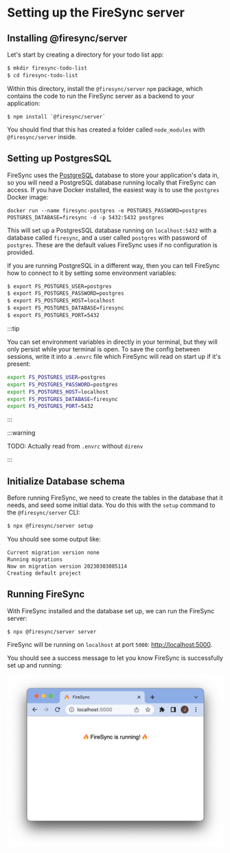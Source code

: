 # Setting up the FireSync server

## Installing @firesync/server

Let's start by creating a directory for your todo list app:

```sh
$ mkdir firesync-todo-list
$ cd firesync-todo-list
```

Within this directory, install the `@firesync/server` `npm` package, which contains the code to run the FireSync server as a backend to your application:

```
$ npm install `@firesync/server`
```

You should find that this has created a folder called `node_modules` with `@firesync/server` inside.

## Setting up PostgresSQL

FireSync uses the [PostgreSQL](https://www.postgresql.org/) database to store your application's data in, so you will need a PostgreSQL database running locally that FireSync can access. If you have Docker installed, the easiest way is to use the `postgres` Docker image:

```
docker run --name firesync-postgres -e POSTGRES_PASSWORD=postgres POSTGRES_DATABASE=firesync -d -p 5432:5432 postgres
```

This will set up a PostgresSQL database running on `localhost:5432` with a database called `firesync`, and a user called `postgres` with password of `postgres`. These are the default values FireSync uses if no configuration is provided.

If you are running PostgreSQL in a different way, then you can tell FireSync how to connect to it by setting some environment variables:

```sh
$ export FS_POSTGRES_USER=postgres
$ export FS_POSTGRES_PASSWORD=postgres
$ export FS_POSTGRES_HOST=localhost
$ export FS_POSTGRES_DATABASE=firesync
$ export FS_POSTGRES_PORT=5432
```

:::tip

You can set environment variables in directly in your terminal, but they will only persist while your terminal is open. To save the config between sessions, write it into a `.envrc` file which FireSync will read on start up if it's present:

```sh title=firesync-todo-list/.envrc
export FS_POSTGRES_USER=postgres
export FS_POSTGRES_PASSWORD=postgres
export FS_POSTGRES_HOST=localhost
export FS_POSTGRES_DATABASE=firesync
export FS_POSTGRES_PORT=5432
```

:::

:::warning

TODO: Actually read from `.envrc` without `direnv`

:::

## Initialize Database schema

Before running FireSync, we need to create the tables in the database that it needs, and seed some initial data. You do this with the `setup` command to the `@firesync/server` CLI:

```sh
$ npx @firesync/server setup
```

You should see some output like:

```
Current migration version none
Running migrations
Now on migration version 20230303085114
Creating default project
```

## Running FireSync

With FireSync installed and the database set up, we can run the FireSync server:

```
$ npx @firesync/server server
```

FireSync will be running on `localhost` at port `5000`: [http://localhost:5000](http://localhost:5000).

You should see a success message to let you know FireSync is successfully set up and running:

![Browser window showing FireSync running at localhost:5000](./assets/firesync-running.png)